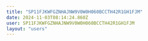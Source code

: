 ```yaml
---
title: "SP11FJKWFGZNHAJNW9V0W0H060BCCTH42R1GH1FJM"
date: 2024-11-03T08:14:24.860Z
user: SP11FJKWFGZNHAJNW9V0W0H060BCCTH42R1GH1FJM
layout: "users"
---
```

    